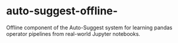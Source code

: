 # auto-suggest-offline-
Offline component of the Auto-Suggest system for learning pandas operator pipelines from real-world Jupyter notebooks.
